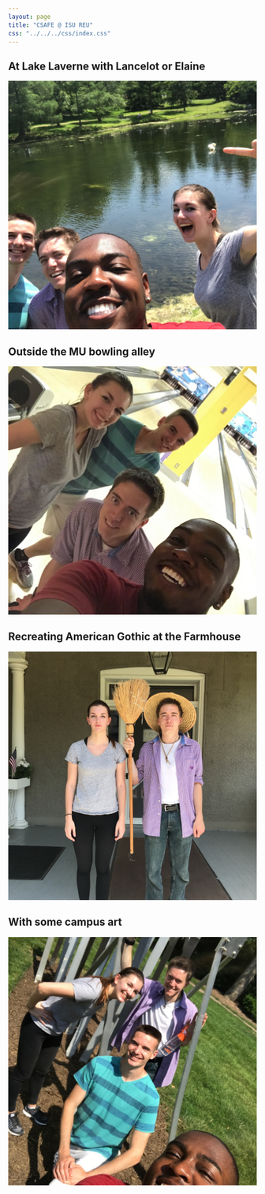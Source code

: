 ```yaml
---
layout: page
title: "CSAFE @ ISU REU"
css: "../../../css/index.css"
---
```


## At Lake Laverne with Lancelot or Elaine

![](Bird_is_the_word.jpeg)

## Outside the MU bowling alley

![](Bowling_for_Clues.jpeg)

## Recreating American Gothic at the Farmhouse
![](Farmhouse_Aesthetic.jpeg)

## With some campus art

![](Mystery_Art_12.jpeg)
